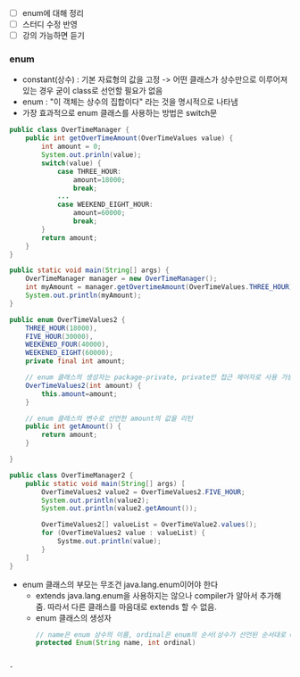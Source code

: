 - [ ] enum에 대해 정리
- [ ] 스터디 수정 반영
- [ ] 강의 가능하면 듣기

### enum
- constant(상수) : 기본 자료형의 값을 고정 -> 어떤 클래스가 상수만으로 이루어져 있는 경우 굳이 class로 선언할 필요가 없음
- enum : "이 객체는 상수의 집합이다" 라는 것을 명시적으로 나타냄
- 가장 효과적으로 enum 클래스를 사용하는 방법은 switch문
```java
public class OverTimeManager {
	public int getOverTimeAmount(OverTimeValues value) {
		int amount = 0;
		System.out.prinln(value);
		switch(value) {
			case THREE_HOUR:
				amount=18000;
				break;
			...
			case WEEKEND_EIGHT_HOUR:
				amount=60000;
				break;
		}
		return amount;
	}
}

public static void main(String[] args) {
	OverTimeManager manager = new OverTimeManager();
	int myAmount = manager.getOvertimeAmount(OverTimeValues.THREE_HOUR);
	System.out.println(myAmount);
}
```

```java
public enum OverTimeValues2 {
	THREE_HOUR(18000),
	FIVE_HOUR(30000),
	WEEKENED_FOUR(40000),
	WEEKENED_EIGHT(60000);
	private final int amount;

	// enum 클래스의 생성자는 package-private, private만 접근 제어자로 사용 가능
	OverTimeValues2(int amount) {
		this.amount=amount;
	}

	// enum 클래스의 변수로 선언한 amount의 값을 리턴
	public int getAmount() {
		return amount;
	}

}

public class OverTimeManager2 {
	public static void main(String[] args) [
		OverTimeValues2 value2 = OverTimeValues2.FIVE_HOUR;
		System.out.println(value2);
		System.out.println(value2.getAmount());

		OverTimeValues2[] valueList = OverTimeValue2.values();
		for (OverTimeValues2 value : valueList) {
			Systme.out.println(value);
		}
	]
}
```

- enum 클래스의 부모는 무조건 java.lang.enum이어야 한다
	- extends java.lang.enum을 사용하지는 않으나 compiler가 알아서 추가해줌. 따라서 다른 클래스를 마음대로 extends 할 수 없음.
	- enum 클래스의 생성자
		```java
		// name은 enum 상수의 이름, ordinal은 enum의 순서(상수가 선언된 순서대로 0부터 증가
		protected Enum(String name, int ordinal)
```

- 